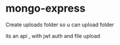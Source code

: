 # mongo-express
Create uploads folder so u can upload folder 

its an api , with jwt auth and file upload 
